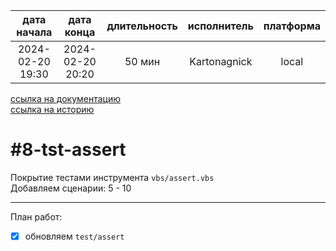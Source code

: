 |   дата начала    |    дата конца    | длительность | исполнитель  | платформа |
|:----------------:|:----------------:|:------------:|:------------:|:---------:|
| 2024-02-20 19:30 | 2024-02-20 20:20 |    50 мин    | Kartonagnick |   local   |

[ссылка на документацию](../docs.md)  
[ссылка на историю](../history.md#-v008-tst)  

#8-tst-assert
=============
Покрытие тестами инструмента `vbs/assert.vbs`  
Добавляем сценарии: 5 - 10  

--------------------------------------------------------------------------------

План работ:  
  - [x] обновляем `test/assert`  

